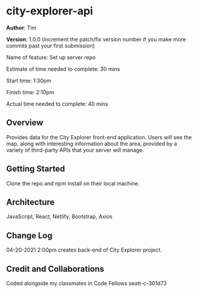 # city-explorer-api

**Author**: Tim

**Version**: 1.0.0 (increment the patch/fix version number if you make more commits past your first submission)

Name of feature: Set up server repo

Estimate of time needed to complete: 30 mins

Start time: 1:30pm

Finish time: 2:10pm

Actual time needed to complete: 40 mins

## Overview
Provides data for the City Explorer front-end application. Users will see the map, along with interesting information about the area, provided by a variety of third-party APIs that your server will manage.

## Getting Started
Clone the repo and npm install on their local machine.

## Architecture
JavaScript, React, Netlify, Bootstrap, Axios

## Change Log
04-20-2021 2:00pm creates back-end of City Explorer project.


## Credit and Collaborations
Coded alongside my classmates in Code Fellows seatt-c-301d73
